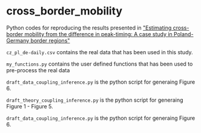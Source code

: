 # cross_border_mobility
Python codes for reproducing the results presented in ["Estimating cross-border mobility from the difference in peak-timing: A case study in Poland-Germany border regions"](https://arxiv.org/abs/2211.05469)

`cz_pl_de-daily.csv` contains the real data that has been used in this study.

`my_functions.py` contains the user defined functions that has been used to pre-process the real data

`draft_data_coupling_inference.py` is the python script for generaing Figure 6.

`draft_theory_coupling_inference.py` is the python script for generaing Figure 1 - Figure 5.

`draft_data_coupling_inference.py` is the python script for generaing Figure 6.

